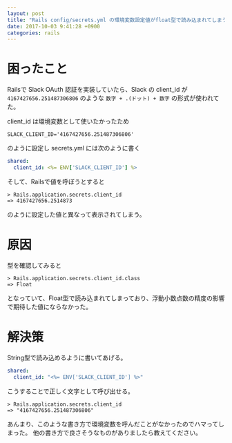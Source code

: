 ```yaml
---
layout: post
title: "Rails config/secrets.yml の環境変数設定値がfloat型で読み込まれてしまう際の対処法"
date: 2017-10-03 9:41:28 +0900
categories: rails
---
```


# 困ったこと
Railsで Slack OAuth 認証を実装していたら、Slack の client_id が `4167427656.251487306806` のような `数字 + .(ドット) + 数字` の形式が使われてた。

client_id は環境変数として使いたかったため

```
SLACK_CLIENT_ID='4167427656.251487306806'
```
のように設定し secrets.yml には次のように書く

``` config/secrets.yml
shared:
  client_id: <%= ENV['SLACK_CLIENT_ID'] %>
```

そして、Railsで値を呼ぼうとすると

```
> Rails.application.secrets.client_id
=> 4167427656.2514873
```

のように設定した値と異なって表示されてしまう。

# 原因

型を確認してみると

```
> Rails.application.secrets.client_id.class
=> Float
```
となっていて、Float型で読み込まれてしまっており、浮動小数点数の精度の影響で期待した値にならなかった。

# 解決策

String型で読み込めるように書いてあげる。

``` config/secrets.yml
shared:
  client_id: "<%= ENV['SLACK_CLIENT_ID'] %>"
```

こうすることで正しく文字として呼び出せる。

```
> Rails.application.secrets.client_id
=> "4167427656.251487306806"
```

あんまり、このような書き方で環境変数を呼んだことがなかったのでハマってしまった。
他の書き方で良さそうなものがありましたら教えてください。
